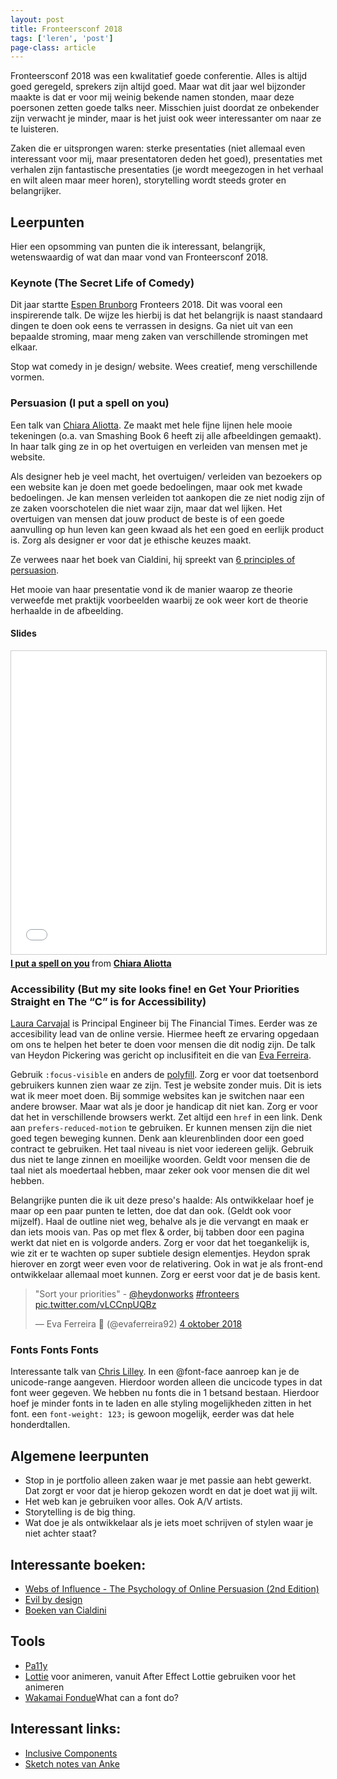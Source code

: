 ```yaml
---
layout: post
title: Fronteersconf 2018
tags: ['leren', 'post']
page-class: article
---
```


Fronteersconf 2018 was een kwalitatief goede conferentie. Alles is altijd goed geregeld, sprekers zijn altijd goed. Maar wat dit jaar wel bijzonder maakte is dat er voor mij weinig bekende namen stonden, maar deze poersonen zetten goede talks neer. Misschien juist doordat ze onbekender zijn verwacht je minder, maar is het juist ook weer interessanter om naar ze te luisteren.

Zaken die er uitsprongen waren: sterke presentaties (niet allemaal even interessant voor mij, maar presentatoren deden het goed), presentaties met verhalen zijn fantastische presentaties (je wordt meegezogen in het verhaal en wilt aleen maar meer horen), storytelling wordt steeds groter en belangrijker.



## Leerpunten
Hier een opsomming van punten die ik interessant, belangrijk, wetenswaardig of wat dan maar vond van Fronteersconf 2018. 



### Keynote (The Secret Life of Comedy)
Dit jaar startte [Espen Brunborg](https://twitter.com/ebrunborg) Fronteers 2018. Dit was vooral een inspirerende talk. De wijze les hierbij is dat het belangrijk is naast standaard dingen te doen ook eens te verrassen in designs. Ga niet uit van een bepaalde stroming, maar meng zaken van verschillende stromingen met elkaar.

Stop wat comedy in je design/ website. Wees creatief, meng verschillende vormen. 



### Persuasion (I put a spell on you)
Een talk van [Chiara Aliotta](https://twitter.com/ChiaraAliotta). Ze maakt met hele fijne lijnen hele mooie tekeningen (o.a. van Smashing Book 6 heeft zij alle afbeeldingen gemaakt). In haar talk ging ze in op het overtuigen en verleiden van mensen met je website. 

Als designer heb je veel macht, het overtuigen/ verleiden van bezoekers op een website kan je doen met goede bedoelingen, maar ook met kwade bedoelingen. Je kan mensen verleiden tot aankopen die ze niet nodig zijn of ze zaken voorschotelen die niet waar zijn, maar dat wel lijken. 
Het overtuigen van mensen dat jouw product de beste is of een goede aanvulling op hun leven kan geen kwaad als het een goed en eerlijk product is.
Zorg als designer er voor dat je ethische keuzes maakt.

Ze verwees naar het boek van Cialdini, hij spreekt van [6 principles of persuasion](https://www.influenceatwork.com/principles-of-persuasion/).

Het mooie van haar presentatie vond ik de manier waarop ze theorie verweefde met praktijk voorbeelden waarbij ze ook weer kort de theorie herhaalde in de afbeelding.


#### Slides
<iframe src="//www.slideshare.net/slideshow/embed_code/key/MeXVppbUzFFdFK" width="595" height="485" frameborder="0" marginwidth="0" marginheight="0" scrolling="no" style="border:1px solid #CCC; border-width:1px; margin-bottom:5px; max-width: 100%;" allowfullscreen> </iframe> <div style="margin-bottom:5px"> <strong> <a href="//www.slideshare.net/chiaraaliotta7/i-put-a-spell-on-you-118545806" title="I put a spell on you" target="_blank">I put a spell on you</a> </strong> from <strong><a href="https://www.slideshare.net/chiaraaliotta7" target="_blank">Chiara Aliotta</a></strong> </div>



### Accessibility (But my site looks fine! en Get Your Priorities Straight en The “C” is for Accessibility)
[Laura Carvajal](https://twitter.com/lc512k) is Principal Engineer bij The Financial Times. Eerder was ze accesibility lead van de online versie. Hiermee heeft ze ervaring opgedaan om ons te helpen het beter te doen voor mensen die dit nodig zijn.
De talk van Heydon Pickering was gericht op inclusifiteit en die van [Eva Ferreira](https://twitter.com/evaferreira92).


Gebruik `:focus-visible` en anders de [polyfill](https://github.com/WICG/focus-visible). Zorg er voor dat toetsenbord gebruikers kunnen zien waar ze zijn.
Test je website zonder muis. Dit is iets wat ik meer moet doen. 
Bij sommige websites kan je switchen naar een andere browser. Maar wat als je door je handicap dit niet kan. Zorg er voor dat het in verschillende browsers werkt.
Zet altijd een `href` in een link.
Denk aan `prefers-reduced-motion` te gebruiken. Er kunnen mensen zijn die niet goed tegen beweging kunnen.
Denk aan kleurenblinden door een goed contract te gebruiken.
Het taal niveau is niet voor iedereen gelijk. Gebruik dus niet te lange zinnen en moeilijke woorden. Geldt voor mensen die de taal niet als moedertaal hebben, maar zeker ook voor mensen die dit wel hebben.


Belangrijke punten die ik uit deze preso's haalde:
Als ontwikkelaar hoef je maar op een paar punten te letten, doe dat dan ook. (Geldt ook voor mijzelf).
Haal de outline niet weg, behalve als je die vervangt en maak er dan iets moois van.
Pas op met flex & order, bij tabben door een pagina werkt dat niet en is volgorde anders.
Zorg er voor dat het toegankelijk is, wie zit er te wachten op super subtiele design elementjes. Heydon sprak hierover en zorgt weer even voor de relativering. Ook in wat je als front-end ontwikkelaar allemaal moet kunnen. Zorg er eerst voor dat je de basis kent. 

<blockquote class="twitter-tweet" data-lang="nl"><p lang="en" dir="ltr">&quot;Sort your priorities&quot; - <a href="https://twitter.com/heydonworks?ref_src=twsrc%5Etfw">@heydonworks</a> <a href="https://twitter.com/hashtag/fronteers?src=hash&amp;ref_src=twsrc%5Etfw">#fronteers</a> <a href="https://t.co/vLCCnpUQBz">pic.twitter.com/vLCCnpUQBz</a></p>&mdash; Eva Ferreira 💚 (@evaferreira92) <a href="https://twitter.com/evaferreira92/status/1047847799734378498?ref_src=twsrc%5Etfw">4 oktober 2018</a></blockquote>
<script async src="https://platform.twitter.com/widgets.js" charset="utf-8"></script>


### Fonts Fonts Fonts
Interessante talk van [Chris Lilley](https://twitter.com/svgeesus). 
In een @font-face aanroep kan je de unicode-range aangeven. Hierdoor worden alleen die uncicode types in dat font weer gegeven.
We hebben nu fonts die in 1 betsand bestaan. Hierdoor hoef je minder fonts in te laden en alle styling mogelijkheden zitten in het font. een `font-weight: 123;` is gewoon mogelijk, eerder was dat hele honderdtallen.


## Algemene leerpunten
- Stop in je portfolio alleen zaken waar je met passie aan hebt gewerkt. Dat zorgt er voor dat je hierop gekozen wordt en dat je doet wat jij wilt. 
- Het web kan je gebruiken voor alles. Ook A/V artists.
- Storytelling is de big thing.
- Wat doe je als ontwikkelaar als je iets moet schrijven of stylen waar je niet achter staat?


## Interessante boeken:
- [Webs of Influence - The Psychology of Online Persuasion (2nd Edition)](https://www.bol.com/nl/f/webs-of-influence/9200000002859627/)
- [Evil by design](https://evilbydesign.info/)
- [Boeken van Cialdini](https://www.influenceatwork.com/)


## Tools
- [Pa11y](https://twitter.com/pa11yorg)
- [Lottie](https://airbnb.design/lottie/) voor animeren, vanuit After Effect Lottie gebruiken voor het animeren
- [Wakamai Fondue](https://wakamaifondue.com/)What can a font do?



## Interessant links:
- [Inclusive Components](https://inclusive-components.design/)
- [Sketch notes van Anke](https://twitter.com/i/moments/1049300181647282178)